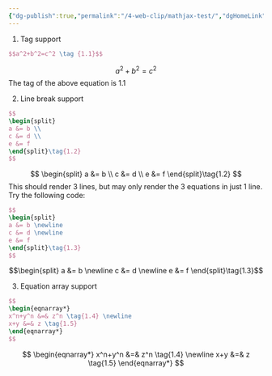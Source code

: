 ```yaml
---
{"dg-publish":true,"permalink":"/4-web-clip/mathjax-test/","dgHomeLink":true,"dgPassFrontmatter":false}
---
```



1. Tag support
```latex
$$a^2+b^2=c^2 \tag {1.1}$$
```


$$a^2+b^2=c^2 \tag {1.1}$$
The tag of the above equation is ${1.1}$

2. Line break support
```latex
$$
\begin{split}
a &= b \\
c &= d \\
e &= f
\end{split}\tag{1.2}
$$
```
$$
\begin{split}
a &= b \\
c &= d \\
e &= f
\end{split}\tag{1.2}
$$
This should render 3 lines, but may only render the 3 equations in just 1 line.
Try the following code:
```latex
$$
\begin{split}
a &= b \newline
c &= d \newline
e &= f
\end{split}\tag{1.3}
$$
```
$$\begin{split}
a &= b \newline
c &= d \newline
e &= f
\end{split}\tag{1.3}$$

3. Equation array support
```latex
$$
\begin{eqnarray*}
x^n+y^n &=& z^n \tag{1.4} \newline
x+y &=& z \tag{1.5}
\end{eqnarray*}
$$
```
$$
\begin{eqnarray*}
x^n+y^n &=& z^n \tag{1.4} \newline
x+y &=& z \tag{1.5}
\end{eqnarray*}
$$